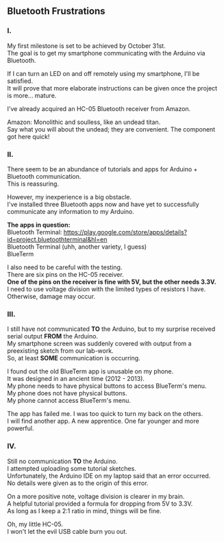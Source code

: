 ## Bluetooth Frustrations
### I.
My first milestone is set to be achieved by October 31st.\
The goal is to get my smartphone communicating with the Arduino via Bluetooth.


If I can turn an LED on and off remotely using my smartphone, I'll be satisfied.\
It will prove that more elaborate instructions can be given once the project is more... mature.


I've already acquired an HC-05 Bluetooth receiver from Amazon.


Amazon:  Monolithic and soulless, like an undead titan.\
Say what you will about the undead; they are convenient.  The component got here quick!


### II.
There seem to be an abundance of tutorials and apps for Arduino + Bluetooth communication.\
This is reassuring.


However, my inexperience is a big obstacle.\
I've installed three Bluetooth apps now and have yet to successfully communicate any information to my Arduino.


**The apps in question:**\
Bluetooth Terminal:  https://play.google.com/store/apps/details?id=project.bluetoothterminal&hl=en  
Bluetooth Terminal (uhh, another variety, I guess)\
BlueTerm


I also need to be careful with the testing.\
There are six pins on the HC-05 receiver.\
**One of the pins on the receiver is fine with 5V, but the other needs 3.3V.**\
I need to use voltage division with the limited types of resistors I have.\
Otherwise, damage may occur.


### III.
I still have not communicated **TO** the Arduino, but to my surprise received serial output **FROM** the Arduino.\
My smartphone screen was suddenly covered with output from a preexisting sketch from our lab-work.\
So, at least **SOME** communication is occurring.


I found out the old BlueTerm app is unusable on my phone.\
It was designed in an ancient time (2012 - 2013).\
My phone needs to have physical buttons to access BlueTerm's menu.\
My phone does not have physical buttons.\
My phone cannot access BlueTerm's menu.


The app has failed me.  I was too quick to turn my back on the others.\
I will find another app.  A new apprentice.  One far younger and more powerful.


### IV.
Still no communication **TO** the Arduino.\
I attempted uploading some tutorial sketches.\
Unfortunately, the Arduino IDE on my laptop said that an error occurred.\
No details were given as to the origin of this error.

On a more positive note, voltage division is clearer in my brain.\
A helpful tutorial provided a formula for dropping from 5V to 3.3V.\
As long as I keep a 2:1 ratio in mind, things will be fine.

Oh, my little HC-05.\
I won't let the evil USB cable burn you out.
